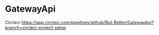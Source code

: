 # GatewayApi

Circleci
https://app.circleci.com/pipelines/github/But-Better/GatewayApi?branch=circleci-project-setup
